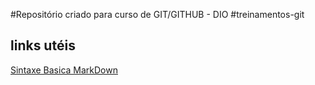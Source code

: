 #Repositório criado para curso de GIT/GITHUB - DIO
#treinamentos-git

## links utéis
[Sintaxe Basica MarkDown](https://www.markdownguide.org/basic-syntax/)
